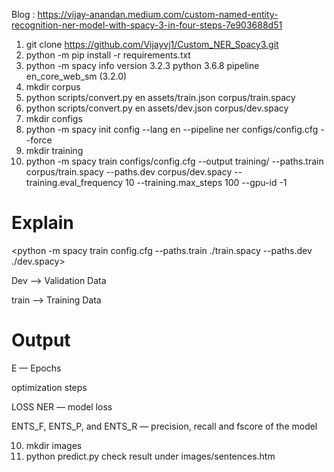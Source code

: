 Blog : https://vijay-anandan.medium.com/custom-named-entity-recognition-ner-model-with-spacy-3-in-four-steps-7e903688d51

1. git clone https://github.com/Vijayvj1/Custom_NER_Spacy3.git
2. python -m pip install -r requirements.txt
3. python -m spacy info
    version 3.2.3
    python 3.6.8
    pipeline en_core_web_sm (3.2.0) 
4. mkdir corpus
5. python scripts/convert.py en assets/train.json corpus/train.spacy
6. python scripts/convert.py en assets/dev.json corpus/dev.spacy
7. mkdir configs   
8. python -m spacy init config --lang en --pipeline ner configs/config.cfg --force
9. mkdir training   
9. python -m spacy train configs/config.cfg --output training/ --paths.train corpus/train.spacy --paths.dev corpus/dev.spacy --training.eval_frequency 10 --training.max_steps 100 --gpu-id -1


Explain
=======
<python -m spacy train config.cfg --paths.train ./train.spacy --paths.dev ./dev.spacy>

Dev --> Validation Data 

train --> Training Data 


Output
======

E — Epochs

optimization steps

LOSS NER — model loss

ENTS_F, ENTS_P, and ENTS_R — precision, recall and fscore of the model



10. mkdir images
11. python predict.py
check result under images/sentences.htm